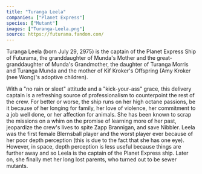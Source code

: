 ```yaml
---
title: "Turanga Leela"
companies: ["Planet Express"]
species: ["Mutant"]
images: ["Turanga-Leela.png"]
source: https://futurama.fandom.com/
---
```

Turanga Leela (born July 29, 2975) is the captain of the Planet Express Ship of Futurama, the granddaughter of Munda's Mother and the great-granddaughter of Munda's Grandmother, the daughter of Turanga Morris and Turanga Munda and the mother of Kif Kroker's Offspring (Amy Kroker (nee Wong)'s adoptive children).

With a "no rain or sleet" attitude and a "kick-your-ass" grace, this delivery captain is a refreshing source of professionalism to counterpoint the rest of the crew. For better or worse, the ship runs on her high octane passions, be it because of her longing for family, her love of violence, her commitment to a job well done, or her affection for animals. She has been known to scrap the missions on a whim on the promise of learning more of her past, jeopardize the crew's lives to spite Zapp Brannigan, and save Nibbler. Leela was the first female Blernsball player and the worst player ever because of her poor depth perception (this is due to the fact that she has one eye). However, in space, depth perception is less useful because things are further away and so Leela is the captain of the Planet Express ship. Later on, she finally met her long lost parents, who turned out to be sewer mutants.
